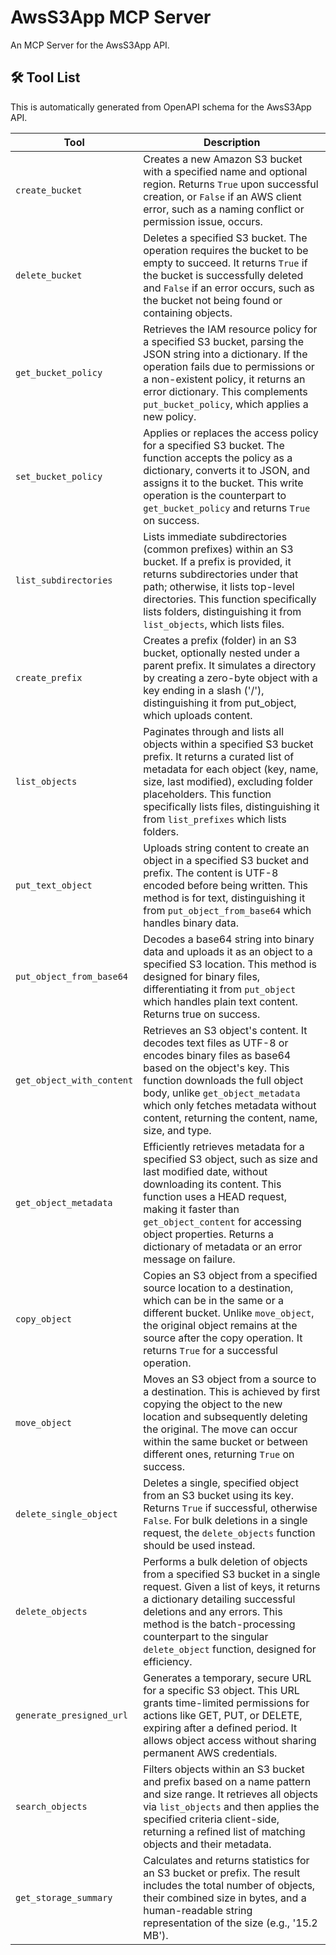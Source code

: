 # AwsS3App MCP Server

An MCP Server for the AwsS3App API.

## 🛠️ Tool List

This is automatically generated from OpenAPI schema for the AwsS3App API.


| Tool | Description |
|------|-------------|
| `create_bucket` | Creates a new Amazon S3 bucket with a specified name and optional region. Returns `True` upon successful creation, or `False` if an AWS client error, such as a naming conflict or permission issue, occurs. |
| `delete_bucket` | Deletes a specified S3 bucket. The operation requires the bucket to be empty to succeed. It returns `True` if the bucket is successfully deleted and `False` if an error occurs, such as the bucket not being found or containing objects. |
| `get_bucket_policy` | Retrieves the IAM resource policy for a specified S3 bucket, parsing the JSON string into a dictionary. If the operation fails due to permissions or a non-existent policy, it returns an error dictionary. This complements `put_bucket_policy`, which applies a new policy. |
| `set_bucket_policy` | Applies or replaces the access policy for a specified S3 bucket. The function accepts the policy as a dictionary, converts it to JSON, and assigns it to the bucket. This write operation is the counterpart to `get_bucket_policy` and returns `True` on success. |
| `list_subdirectories` | Lists immediate subdirectories (common prefixes) within an S3 bucket. If a prefix is provided, it returns subdirectories under that path; otherwise, it lists top-level directories. This function specifically lists folders, distinguishing it from `list_objects`, which lists files. |
| `create_prefix` | Creates a prefix (folder) in an S3 bucket, optionally nested under a parent prefix. It simulates a directory by creating a zero-byte object with a key ending in a slash ('/'), distinguishing it from put_object, which uploads content. |
| `list_objects` | Paginates through and lists all objects within a specified S3 bucket prefix. It returns a curated list of metadata for each object (key, name, size, last modified), excluding folder placeholders. This function specifically lists files, distinguishing it from `list_prefixes` which lists folders. |
| `put_text_object` | Uploads string content to create an object in a specified S3 bucket and prefix. The content is UTF-8 encoded before being written. This method is for text, distinguishing it from `put_object_from_base64` which handles binary data. |
| `put_object_from_base64` | Decodes a base64 string into binary data and uploads it as an object to a specified S3 location. This method is designed for binary files, differentiating it from `put_object` which handles plain text content. Returns true on success. |
| `get_object_with_content` | Retrieves an S3 object's content. It decodes text files as UTF-8 or encodes binary files as base64 based on the object's key. This function downloads the full object body, unlike `get_object_metadata` which only fetches metadata without content, returning the content, name, size, and type. |
| `get_object_metadata` | Efficiently retrieves metadata for a specified S3 object, such as size and last modified date, without downloading its content. This function uses a HEAD request, making it faster than `get_object_content` for accessing object properties. Returns a dictionary of metadata or an error message on failure. |
| `copy_object` | Copies an S3 object from a specified source location to a destination, which can be in the same or a different bucket. Unlike `move_object`, the original object remains at the source after the copy operation. It returns `True` for a successful operation. |
| `move_object` | Moves an S3 object from a source to a destination. This is achieved by first copying the object to the new location and subsequently deleting the original. The move can occur within the same bucket or between different ones, returning `True` on success. |
| `delete_single_object` | Deletes a single, specified object from an S3 bucket using its key. Returns `True` if successful, otherwise `False`. For bulk deletions in a single request, the `delete_objects` function should be used instead. |
| `delete_objects` | Performs a bulk deletion of objects from a specified S3 bucket in a single request. Given a list of keys, it returns a dictionary detailing successful deletions and any errors. This method is the batch-processing counterpart to the singular `delete_object` function, designed for efficiency. |
| `generate_presigned_url` | Generates a temporary, secure URL for a specific S3 object. This URL grants time-limited permissions for actions like GET, PUT, or DELETE, expiring after a defined period. It allows object access without sharing permanent AWS credentials. |
| `search_objects` | Filters objects within an S3 bucket and prefix based on a name pattern and size range. It retrieves all objects via `list_objects` and then applies the specified criteria client-side, returning a refined list of matching objects and their metadata. |
| `get_storage_summary` | Calculates and returns statistics for an S3 bucket or prefix. The result includes the total number of objects, their combined size in bytes, and a human-readable string representation of the size (e.g., '15.2 MB'). |
